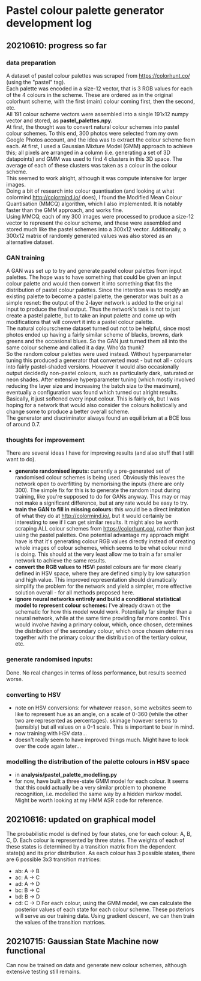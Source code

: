 # Pastel colour palette generator development log
## 20210610: progress so far
### data preparation
A dataset of pastel colour palettes was scraped from https://colorhunt.co/ (using the "pastel" tag).  
Each palette was encoded in a size-12 vector, that is 3 RGB values for each of the 4 colours in the scheme.
These are ordered as in the original colorhunt scheme, with the first (main) colour coming first, then the second, etc.  
All 191 colour scheme vectors were assembled into a single 191x12 numpy vector and stored, as **pastel_palettes.npy**.  
At first, the thought was to convert natural colour schemes into pastel colour schemes. To this end, 300 photos were selected 
from my own Google Photos account, and the idea was to extract the colour scheme from each. At first, 
I used a Gaussian Mixture Model (GMM) approach to achieve this; all pixels are arranged in a column 
(i.e. generating a set of 3D datapoints) and GMM was used to find 4 clusters in this 3D space. The average of each of these clusters was taken as a colour in the colour scheme.  
This seemed to work alright, although it was compute intensive for larger images.  
Doing a bit of research into colour quantisation (and looking at what colormind http://colormind.io/ does), 
I found the Modified Mean Colour Quantisation (MMCQ) algorithm, which I also implemented. It is notably faster than the GMM approach, and works fine.  
Using MMCQ, each of my 300 images were processed to produce a size-12 vector to represent the colour scheme, and these were assembled and stored much like the pastel schemes into a 300x12 vector.
Additionally, a 300x12 matrix of randomly generated values was also stored as an alternative dataset.  

### GAN training
A GAN was set up to try and generate pastel colour palettes from input palettes. The hope was to have something that 
could be given an input colour palette and would then convert it into something that fits the distribution of pastel 
colour palettes.
Since the intention was to *modify* an existing palette to become a pastel palette, the generator was built as a simple 
resnet: the output of the 2-layer network is added to the original input to produce the final output. 
Thus the network's task is not to just create a pastel palette, but to take an input palette and come up with 
modifications that will convert it into a pastel colour palette.  
The natural colourscheme dataset turned out not to be helpful, since most photos ended up having a fairly similar scheme 
of blacks, browns, dark greens and the occasional blues. So the GAN just turned them all into the same colour scheme 
and called it a day. Who'da thunk?  
So the random colour palettes were used instead. Without hyperparameter tuning this produced a generator that converted 
most - but not all - colours into fairly pastel-shaded versions. However it would also occasionally output decidedly 
non-pastel colours, 
such as particularly dark, saturated or neon shades. After extensive hyperparameter tuning (which mostly involved 
reducing the layer size and increasing the batch size to the maximum), eventually a configuration was found which 
turned out alright results.   
Basically, it just softened every input colour. This is fairly ok, but I was hoping for a network that would also 
consider the colours holistically and change some to produce a better overall scheme.  
The generator and discriminator always found an equilibrium at a BCE loss of around 0.7.

### thoughts for improvement
There are several ideas I have for improving results (and also stuff that I still want to do).
- **generate randomised inputs:** currently a pre-generated set of randomised colour schemes is being used. Obviously this leaves the network open to overfitting by memorising the inputs (there are only 300). The simple fix for this is to generate the random input during training, like you're supposed to do for GANs anyway. This may or may not make a significant difference, but at any rate would be easy to try.
- **train the GAN to fill in missing colours:** this would be a direct imitation of what they do at http://colormind.io/, but it would certainly be interesting to see if I can get similar results. It might also be worth scraping ALL colour schemes from https://colorhunt.co/, rather than just using the pastel palettes. One potential advantage my approach might have is that it's generating colour RGB values directly instead of creating whole images of colour schemes, which seems to be what colour mind is doing. This should at the very least allow me to train a far smaller network to achieve the same results.
- **convert the RGB values to HSV:** pastel colours are far more clearly defined in HSV space, where they are defined simply by low saturation and high value. This improved representation should dramatically simplify the problem for the network and yield a simpler, more effective solution overall - for all methods proposed here.
- **ignore neural networks entirely and build a conditional statistical model to represent colour schemes:** I've already drawn ot the schematic for how this model would work. Potentially far simpler than a neural network, while at the same time providing far more control. This would involve having a primary colour, which, once chosen, determines the distribution of the secondary colour, which once chosen determines together with the primary colour the distribution of the tertiary colour, etc.

### generate randomised inputs:
Done. No real changes in terms of loss performance, but results seemed worse.

### converting to HSV
- note on HSV conversions: for whatever reason, some websites seem to like to represent hue as an angle, on a scale of 0-360 (while the other two are represented as percentages). skimage however seems to (sensibly) but all values on a 0-1 scale. This is important to bear in mind.
- now training with HSV data...
- doesn't really seem to have improved things much. Might have to look over the code again later...


### modelling the distribution of the palette colours in HSV space
- in **analysis/pastel_palette_modelling.py**
- for now, have built a three-state GMM model for each colour. It seems that this could actually be a very similar problem 
to phoneme recognition, i.e. modelled the same way by a hidden markov model. Might be worth looking at my HMM ASR code for reference.
  
## 20210616: updated on graphical model
The probabilistic model is defined by four states, one for each colour: A, B, C, D. Each colour is represented by three states.
The weights of each of these states is determined by a transition matrix from the dependent state(s) and its prior distribution.
As each colour has 3 possible states, there are 6 possible 3x3 transition matrices:
- ab: A -> B
- ac: A -> C
- ad: A -> D
- bc: B -> C
- bd: B -> D
- cd: C -> D
For each colour, using the GMM model, we can calculate the posterior values of each state for each colour scheme.
  These posteriors will serve as our training data. Using gradient descent, we can then train the values of the transition 
  matrices. 
  
## 20210715: Gaussian State Machine now functional
Can now be trained on data and generate new colour schemes, although extensive testing still remains.  
